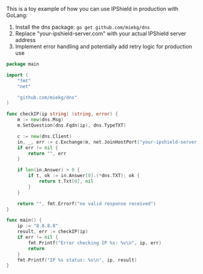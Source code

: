 This is a toy example of how you can use IPShield in production with GoLang:

1. Install the dns package: `go get github.com/miekg/dns`
2. Replace "your-ipshield-server.com" with your actual IPShield server address
3. Implement error handling and potentially add retry logic for production use

```go
package main

import (
	"fmt"
	"net"

	"github.com/miekg/dns"
)

func checkIP(ip string) (string, error) {
	m := new(dns.Msg)
	m.SetQuestion(dns.Fqdn(ip), dns.TypeTXT)

	c := new(dns.Client)
	in, _, err := c.Exchange(m, net.JoinHostPort("your-ipshield-server.com", "53"))
	if err != nil {
		return "", err
	}

	if len(in.Answer) > 0 {
		if t, ok := in.Answer[0].(*dns.TXT); ok {
			return t.Txt[0], nil
		}
	}

	return "", fmt.Errorf("no valid response received")
}

func main() {
	ip := "8.8.8.8"
	result, err := checkIP(ip)
	if err != nil {
		fmt.Printf("Error checking IP %s: %v\n", ip, err)
		return
	}
	fmt.Printf("IP %s status: %s\n", ip, result)
}
```
